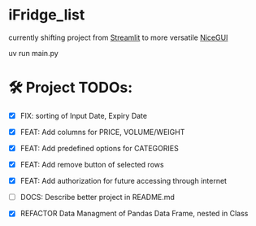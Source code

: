 # iFridge_list

currently shifting project from [Streamlit](https://streamlit.io/) to more versatile [NiceGUI](https://nicegui.io/) 

uv run main.py

# 🛠 Project TODOs:
- [x] FIX: sorting of Input Date, Expiry Date
- [x] FEAT: Add columns for PRICE, VOLUME/WEIGHT
- [x] FEAT: Add predefined options for CATEGORIES
- [x] FEAT: Add remove button of selected rows
- [x] FEAT: Add authorization for future accessing through internet
- [ ] DOCS: Describe better project in README.md
- [x] REFACTOR Data Managment of Pandas Data Frame, nested in Class


